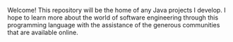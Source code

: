 Welcome! This repository will be the home of any Java projects I develop. I hope to learn more about the world of software engineering through this programming language with the assistance of the generous communities that are available online. 
